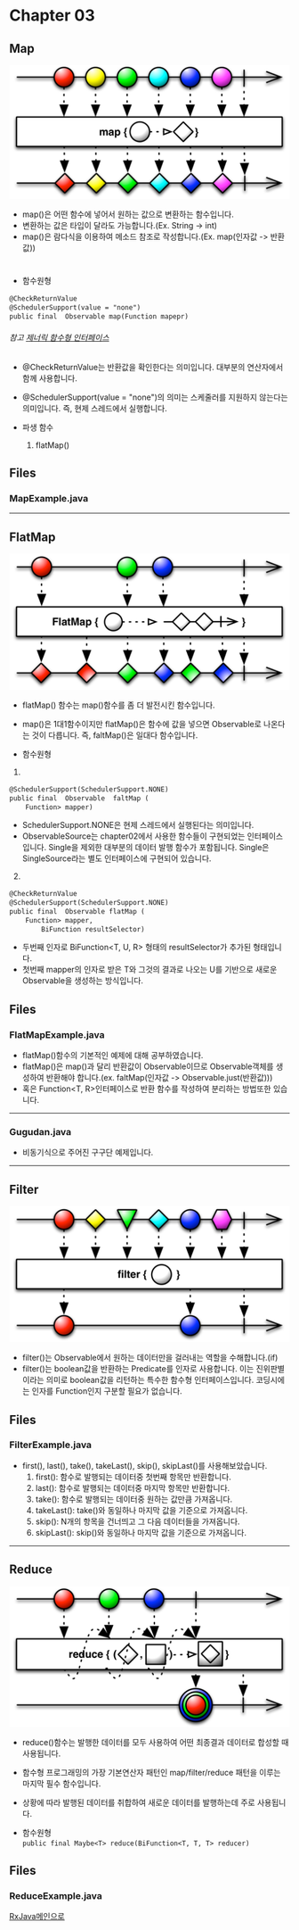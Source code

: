 Chapter 03
===
Map
---
![Map](./MarbleDiagram/map.png)
* map()은 어떤 함수에 넣어서 원하는 값으로 변환하는 함수입니다.
* 변환하는 값은 타입이 달라도 가능합니다.(Ex. String -> int)
* map()은 람다식을 이용하여 메소드 참조로 작성합니다.(Ex. map(인자값 -> 반환값))
# 

* 함수원형
<pre><code>@CheckReturnValue
@SchedulerSupport(value = "none")
public final <R> Observable<R> map(Function<? super T,? extends R> mapepr)
</code></pre>

###### 참고 [제너릭 함수형 인터페이스](https://github.com/MristerWing/PrivateProject/tree/master/2.java/reactivejava)

* @CheckReturnValue는 반환값을 확인한다는 의미입니다. 대부분의 연산자에서 함께 사용합니다.
* @SchedulerSupport(value = "none")의 의미는 스케줄러를 지원하지 않는다는 의미입니다. 즉, 현제 스레드에서 실행합니다.

* 파생 함수
    1. flatMap()

## Files
### MapExample.java

---
FlatMap
---
![flatMap](./MarbleDiagram/flatMap.c.png)

* flatMap() 함수는 map()함수를 좀 더 발전시킨 함수입니다.
* map()은 1대1함수이지만 flatMap()은 함수에 값을 넣으면 Observable로 나온다는 것이 다릅니다. 즉, faltMap()은 일대다 함수입니다.

* 함수원형

1.  
<pre><code>@SchedulerSupport(SchedulerSupport.NONE)
public final <R> Observable <R> faltMap (
    Function<? super T, ? extends ObservableSource<? extends R>> mapper)</code></pre>
* SchedulerSupport.NONE은 현제 스레드에서 실행된다는 의미입니다.
* ObservableSource는 chapter02에서 사용한 함수들이 구현되었는 인터페이스입니다. Single을 제외한 대부분의 데이터 발행 함수가 포함됩니다. Single은 SingleSource라는 별도 인터페이스에 구현되어 있습니다.

2.  
<pre><code>@CheckReturnValue
@SchedulerSupport(SchedulerSupport.NONE)
public final <U, R> Observable<R> flatMap (
    Function<? super T, ? extends ObservableSource<? extends U>> mapper, 
        BiFunction<? super T, ? extends R> resultSelector)</code></pre>
* 두번째 인자로 BiFunction<T, U, R> 형태의 resultSelector가 추가된 형태입니다. 
* 첫번째 mapper의 인자로 받은 T와 그것의 결과로 나오는 U를 기반으로 새로운 Observable을 생성하는 방식입니다.

## Files
### FlatMapExample.java
* flatMap()함수의 기본적인 예제에 대해 공부하였습니다.
* flatMap()은 map()과 달리 반환값이 Observable이므로 Observable객체를 생성하여 반환해야 합니다.(ex. faltMap(인자값 -> Observable.just(반환값)))
* 혹은 Function<T, R>인터페이스로 반환 함수를 작성하여 분리하는 방법또한 있습니다.

---
### Gugudan.java
* 비동기식으로 주어진 구구단 예제입니다.

---
Filter
---
![filter](./MarbleDiagram/filter.png)
* filter()는 Observable에서 원하는 데이터만을 걸러내는 역할을 수해합니다.(if)
* filter()는 boolean값을 반환하는 Predicate를 인자로 사용합니다. 이는 진위판별이라는 의미로 boolean값을 리턴하는 특수한 함수형 인터페이스입니다. 코딩시에는 인자를 Function인지 구분할 필요가 없습니다.

## Files
### FilterExample.java
* first(), last(), take(), takeLast(), skip(), skipLast()를 사용해보았습니다.
    1. first(): 함수로 발행되는 데이터중 첫번째 항목만 반환합니다.
    2. last(): 함수로 발행되는 데이터중 마지막 항목만 반환합니다.
    3. take(): 함수로 발행되는 데이터중 원하는 값만큼 가져옵니다.
    4. takeLast(): take()와 동일하나 마지막 값을 기준으로 가져옵니다.
    5. skip(): N개의 항목을 건너띄고 그 다음 데이터들을 가져옵니다.
    6. skipLast(): skip()와 동일하나 마지막 값을 기준으로 가져옵니다.
---
Reduce
---
![Reduce](./MarbleDiagram/reduce.png)
* reduce()함수는 발행한 데이터를 모두 사용하여 어떤 최종결과 데이터로 합성할 때 사용됩니다.
* 함수형 프로그래밍의 가장 기본연산자 패턴인 map/filter/reduce 패턴을 이루는 마지막 필수 함수입니다.
* 상황에 따라 발행된 데이터를 취합하여 새로운 데이터를 발행하는데 주로 사용됩니다.

* 함수원형  
```public final Maybe<T> reduce(BiFunction<T, T, T> reducer)``` 

## Files
### ReduceExample.java

[RxJava메인으로](https://github.com/MristerWing/PrivateProject/tree/master/2.java/reactivejava)